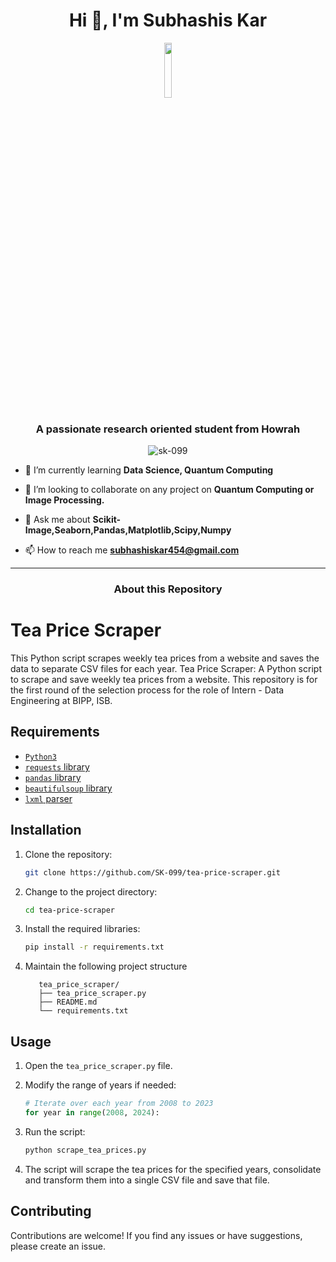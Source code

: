 <h1 align="center">Hi 👋, I'm Subhashis Kar</h1>
<p align="center">
<picture>
<img src="https://github.com/SK-099/tea_price_scraper/assets/93715697/93dd7f1a-fa39-4b2f-9a0b-945257b28156" width=15%>
</picture>
</p>
<h3 align="center">A passionate research oriented student from Howrah</h3>
<p align="center">
<picture>
<img src="https://komarev.com/ghpvc/?username=sk-099&label=Profile%20views&color=0e75b6&style=flat" alt="sk-099" />
</picture>
</p>




- 🌱 I’m currently learning **Data Science, Quantum Computing**

- 👯 I’m looking to collaborate on any project on **Quantum Computing or Image Processing.**

- 💬 Ask me about **Scikit-Image,Seaborn,Pandas,Matplotlib,Scipy,Numpy**

- 📫 How to reach me **subhashiskar454@gmail.com**

---

<h3 align="center">About this Repository</h3> 

# Tea Price Scraper

This Python script scrapes weekly tea prices from a website and saves the data to separate CSV files for each year. Tea Price Scraper: A Python script to scrape and save weekly tea prices from a website. This repository is for the first round of the selection process for the role of Intern - Data Engineering at BIPP, ISB.

## Requirements
* [`Python3`](https://www.python.org/ftp/python/3.9.8/python-3.9.8-amd64.exe)
* [`requests` library](https://pypi.org/project/requests/)
* [`pandas` library](https://pypi.org/project/pandas/)
* [`beautifulsoup` library](https://pypi.org/project/beautifulsoup4/)
* [`lxml` parser](https://pypi.org/project/lxml/)

## Installation

1. Clone the repository:

   ```bash
   git clone https://github.com/SK-099/tea-price-scraper.git
   ```

2. Change to the project directory:

   ```bash
   cd tea-price-scraper
   ```

3. Install the required libraries:

   ```bash
   pip install -r requirements.txt
   ```

4. Maintain the following project structure
   ```plaintext
      tea_price_scraper/
      ├── tea_price_scraper.py
      ├── README.md
      └── requirements.txt
      ```

## Usage

1. Open the `tea_price_scraper.py` file.

2. Modify the range of years if needed:

   ```python
   # Iterate over each year from 2008 to 2023
   for year in range(2008, 2024):
   ```

3. Run the script:

   ```bash
   python scrape_tea_prices.py
   ```

4. The script will scrape the tea prices for the specified years, consolidate and transform them into a single CSV file and save that file.

## Contributing

Contributions are welcome! If you find any issues or have suggestions, please create an issue.
